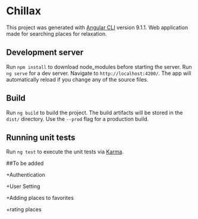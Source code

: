 # Chillax

This project was generated with [Angular CLI](https://github.com/angular/angular-cli) version 9.1.1.
Web application made for searching places for relaxation.

## Development server
Run `npm install` to download node_modules before starting the server.
Run `ng serve` for a dev server. Navigate to `http://localhost:4200/`. The app will automatically reload if you change any of the source files.


## Build

Run `ng build` to build the project. The build artifacts will be stored in the `dist/` directory. Use the `--prod` flag for a production build.

## Running unit tests

Run `ng test` to execute the unit tests via [Karma](https://karma-runner.github.io).

##To be added

+Authentication

+User Setting

+Adding places to favorites

+rating places

